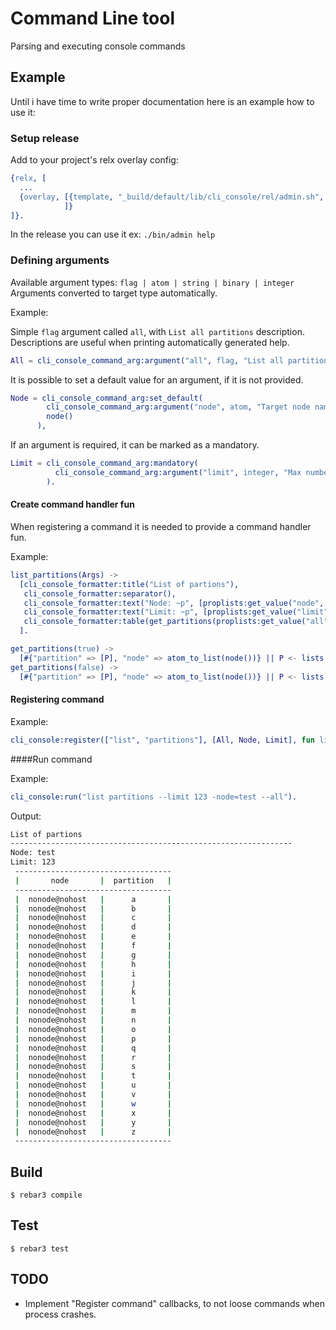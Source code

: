 Command Line tool
=====

Parsing and executing console commands 

## Example
Until i have time to write proper documentation here is an example how to use it:

### Setup release
Add to your project's relx overlay config:

```erlang
{relx, [
  ...
  {overlay, [{template, "_build/default/lib/cli_console/rel/admin.sh", "bin/admin"}
            ]}
]}.
```

In the release you can use it ex: `./bin/admin help`

### Defining arguments
Available argument types: `flag | atom | string | binary | integer`
Arguments converted to target type automatically. 

Example: 

Simple `flag` argument called `all`, with `List all partitions` description. 
Descriptions are useful when printing automatically generated help.   
```erlang
All = cli_console_command_arg:argument("all", flag, "List all partitions").
```

It is possible to set a default value for an argument, if it is not provided. 
```erlang
Node = cli_console_command_arg:set_default(
        cli_console_command_arg:argument("node", atom, "Target node name"), 
        node()
      ),
```

If an argument is required, it can be marked as a mandatory.
```erlang
Limit = cli_console_command_arg:mandatory(
          cli_console_command_arg:argument("limit", integer, "Max number of items to show")
        ).
```

#### Create command handler fun

When registering a command it is needed to provide a command handler fun. 

Example:
```erlang
list_partitions(Args) ->
  [cli_console_formatter:title("List of partions"),
   cli_console_formatter:separator(),
   cli_console_formatter:text("Node: ~p", [proplists:get_value("node", Args)]),
   cli_console_formatter:text("Limit: ~p", [proplists:get_value("limit", Args)]),
   cli_console_formatter:table(get_partitions(proplists:get_value("all", Args, false)))
  ].

get_partitions(true) ->
  [#{"partition" => [P], "node" => atom_to_list(node())} || P <- lists:seq($a, $z)];
get_partitions(false) ->
  [#{"partition" => [P], "node" => atom_to_list(node())} || P <- lists:seq($a, $d)].
```

#### Registering command

Example: 
```erlang
cli_console:register(["list", "partitions"], [All, Node, Limit], fun list_partitions/1, "List partitions").
```

####Run command

Example:
```erlang
cli_console:run("list partitions --limit 123 -node=test --all").
```

Output: 
```bash
List of partions
---------------------------------------------------------------
Node: test
Limit: 123
 ----------------------------------- 
 |       node       |  partition   |
 ----------------------------------- 
 |  nonode@nohost   |      a       |
 |  nonode@nohost   |      b       |
 |  nonode@nohost   |      c       |
 |  nonode@nohost   |      d       |
 |  nonode@nohost   |      e       |
 |  nonode@nohost   |      f       |
 |  nonode@nohost   |      g       |
 |  nonode@nohost   |      h       |
 |  nonode@nohost   |      i       |
 |  nonode@nohost   |      j       |
 |  nonode@nohost   |      k       |
 |  nonode@nohost   |      l       |
 |  nonode@nohost   |      m       |
 |  nonode@nohost   |      n       |
 |  nonode@nohost   |      o       |
 |  nonode@nohost   |      p       |
 |  nonode@nohost   |      q       |
 |  nonode@nohost   |      r       |
 |  nonode@nohost   |      s       |
 |  nonode@nohost   |      t       |
 |  nonode@nohost   |      u       |
 |  nonode@nohost   |      v       |
 |  nonode@nohost   |      w       |
 |  nonode@nohost   |      x       |
 |  nonode@nohost   |      y       |
 |  nonode@nohost   |      z       |
 -----------------------------------
```

Build
-----

    $ rebar3 compile


Test
-----

    $ rebar3 test
        
TODO
-----  
* Implement "Register command" callbacks, to not loose commands when process crashes.

